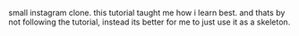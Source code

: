 small instagram clone. this tutorial taught me how i learn best. and thats by not following the tutorial, instead its better for me to just use it as a skeleton.
